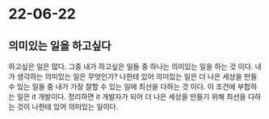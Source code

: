 # 22-06-22

## 의미있는 일을 하고싶다
하고싶은 일은 많다. 그중 내가 하고싶은 일들 중 하나는 의미있는 일을 하는 것 이다. 내가 생각하는 의미있는 일은 무엇인가? 나한테 있어 의미있는 일은 더 나은 세상을 만들 수 있는 일들 중 내가 가장 잘할 수 있는 일에 최선을 다하는 것 이다. 이 조건에 부합하는 일은 it 개발이다. 정리하면 it 개발자가 되어 더 나은 세상을 만들기 위해 최선을 다하는 것이 나한테 있어 의미있는 일이다. 